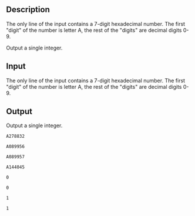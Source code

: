 ## Description

<div><div class="input-specification"><p>The only line of the input contains a 7-digit hexadecimal number. The first "digit" of the number is letter A, the rest of the "digits" are decimal digits 0-9.</p></div><div class="output-specification"><p>Output a single integer.</p></div></div><p>  </p>

## Input

<p>The only line of the input contains a 7-digit hexadecimal number. The first "digit" of the number is letter A, the rest of the "digits" are decimal digits 0-9.</p>

## Output

<p>Output a single integer.</p>





```input1
A278832
```




```input2
A089956
```




```input3
A089957
```




```input4
A144045
```




```output1
0
```




```output2
0
```




```output3
1
```




```output4
1
```


